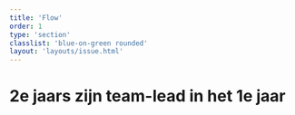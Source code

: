 ```yaml
---
title: 'Flow'
order: 1
type: 'section'
classlist: 'blue-on-green rounded'
layout: 'layouts/issue.html'
---
```


# 2e jaars zijn team-lead in het 1e jaar
